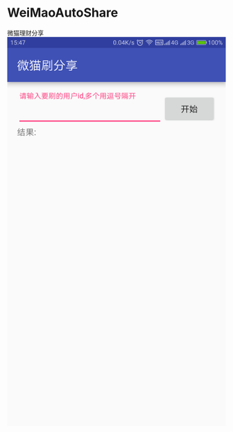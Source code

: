 # WeiMaoAutoShare
微猫理财分享
![image](https://github.com/imgod1/WeiMaoAutoShare/blob/master/screenshots/main.png)
